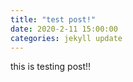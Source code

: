```yaml
---
title: "test post!"
date: 2020-2-11 15:00:00
categories: jekyll update
---
```


this is testing post!!
